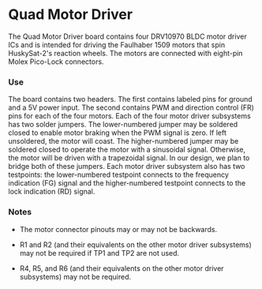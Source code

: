 # Quad Motor Driver

The Quad Motor Driver board contains four DRV10970 BLDC motor driver ICs and is intended for driving the Faulhaber 1509 motors that spin HuskySat-2's reaction wheels. The motors are connected with eight-pin Molex Pico-Lock connectors.

### Use

The board contains two headers. The first contains labeled pins for ground and a 5V power input. The second contains PWM and direction control (FR) pins for each of the four motors. Each of the four motor driver subsystems has two solder jumpers. The lower-numbered jumper may be soldered closed to enable motor braking when the PWM signal is zero. If left unsoldered, the motor will coast. The higher-numbered jumper may be soldered closed to operate the motor with a sinusoidal signal. Otherwise, the motor will be driven with a trapezoidal signal. In our design, we plan to bridge both of these jumpers. Each motor driver subsystem also has two testpoints: the lower-numbered testpoint connects to the frequency indication (FG) signal and the higher-numbered testpoint connects to the lock indication (RD) signal.

### Notes

- The motor connector pinouts may or may not be backwards.

- R1 and R2 (and their equivalents on the other motor driver subsystems) may not be required if TP1 and TP2 are not used.

- R4, R5, and R6 (and their equivalents on the other motor driver subsystems) may not be required.

